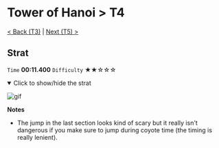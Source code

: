 # Tower of Hanoi > T4

[< Back (T3)](https://github.com/Doublevil/scbspeedrun/blob/main/levels/T/T3.md) | [Next (T5) >](https://github.com/Doublevil/scbspeedrun/blob/main/levels/T/T5.md)

## Strat

`Time` **00:11.400** `Difficulty` ★★☆☆☆
<details open>
  <summary>Click to show/hide the strat</summary>

  ![gif](https://github.com/Doublevil/scbspeedrun/blob/main/media/levels/T/T4_Strat.webp)

  **Notes**
  - The jump in the last section looks kind of scary but it really isn't dangerous if you make sure to jump during coyote time (the timing is really lenient).
</details>
